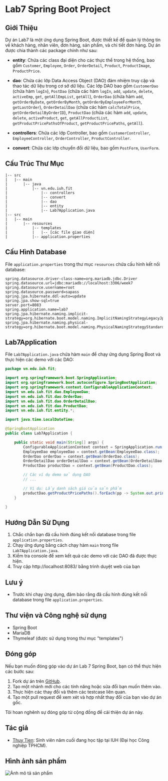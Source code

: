 # Lab7 Spring Boot Project

## Giới Thiệu
Dự án Lab7 là một ứng dụng Spring Boot, được thiết kế để quản lý thông tin về khách hàng, nhân viên, đơn hàng, sản phẩm, và chi tiết đơn hàng. Dự án được chia thành các package chính như sau:

- **entity**: Chứa các class đại diện cho các thực thể trong hệ thống, bao gồm `Customer`, `Employee`, `Order`, `OrderDetail`, `Product`, `ProductImage`, `ProductPrice`.

- **dao**: Chứa các lớp Data Access Object (DAO) đảm nhiệm truy cập và thao tác dữ liệu trong cơ sở dữ liệu. Các lớp DAO bao gồm `CustomerDao` (chứa hàm `logIn`), `PostDao` (chứa các hàm `logIn`, `add`, `update`, `delete`, `activeEmp`, `get`, `getAllEmpList`, `getAll`), `OrderDao` (chứa hàm `add`, `getOrderByDate`, `getOrderByMonth`, `getOrderByEmployeeForMonth`, `getLastOrder`), `OrderDetailDao` (chứa các hàm `calcTotalPrice`, `getOrderDetailByOrderID`), `ProductDao` (chứa các hàm `add`, `update`, `delete`, `activeProduct`, `get`, `getAllProductList`, `getProductPricePathsOfProduct`, `getProductPricePaths`, `getAll`).

- **controllers**: Chứa các lớp Controller, bao gồm `CustomerController`, `EmployeeController`, `OrderController`, `ProductController`.

- **convert**: Chứa các lớp chuyển đổi dữ liệu, bao gồm `PostForm`, `UserForm`.

## Cấu Trúc Thư Mục
```
|-- src
|   |-- main
|       |-- java
|           |-- vn.edu.iuh.fit
|               |-- controllers
|               |-- convert
|               |-- dao
|               |-- entity
|               |-- Lab7Application.java
|-- src
|   |-- main
|       |-- resources
|           |-- templates
|           |   |-- [các file giao diện]
|           |-- application.properties
```

## Cấu Hình Database
File `application.properties` trong thư mục `resources` chứa cấu hình kết nối database:

```properties
spring.datasource.driver-class-name=org.mariadb.jdbc.Driver
spring.datasource.url=jdbc:mariadb://localhost:3306/week7
spring.datasource.username=root
spring.datasource.password=sapass
spring.jpa.hibernate.ddl-auto=update
spring.jpa.show-sql=true
server.port=8083
spring.application.name=lab7
spring.jpa.hibernate.naming.implicit-strategy=org.hibernate.boot.model.naming.ImplicitNamingStrategyLegacyJpaImpl
spring.jpa.hibernate.naming.physical-strategy=org.hibernate.boot.model.naming.PhysicalNamingStrategyStandardImpl
```

## Lab7Application
File `Lab7Application.java` chứa hàm `main` để chạy ứng dụng Spring Boot và thực hiện các demo với các DAO:

```java
package vn.edu.iuh.fit;

import org.springframework.boot.SpringApplication;
import org.springframework.boot.autoconfigure.SpringBootApplication;
import org.springframework.context.ConfigurableApplicationContext;
import vn.edu.iuh.fit.dao.EmployeeDao;
import vn.edu.iuh.fit.dao.OrderDao;
import vn.edu.iuh.fit.dao.OrderDetailDao;
import vn.edu.iuh.fit.dao.ProductDao;
import vn.edu.iuh.fit.entity.*;

import java.time.LocalDateTime;

@SpringBootApplication
public class Lab7Application {

    public static void main(String[] args) {
        ConfigurableApplicationContext context = SpringApplication.run(Lab7Application.class, args);
        EmployeeDao employeeDao = context.getBean(EmployeeDao.class);
        OrderDao orderDao = context.getBean(OrderDao.class);
        OrderDetailDao orderDetailDao = context.getBean(OrderDetailDao.class);
        ProductDao productDao = context.getBean(ProductDao.class);

        // Các ví dụ demo sử dụng DAO
        // ...

        // Ví dụ: Lấy danh sách giá của sản phẩm
        productDao.getProductPricePaths().forEach(pp -> System.out.println(pp.toString()));
    }

}

```

## Hướng Dẫn Sử Dụng
1. Chắc chắn bạn đã cấu hình đúng kết nối database trong file `application.properties`.
2. Chạy ứng dụng bằng cách chạy hàm `main` trong file `Lab7Application.java`.
3. Kiểm tra console để xem kết quả các demo với các DAO đã được thực hiện.
4. Truy cập http://localhost:8083/ bằng trình duyệt web của bạn 

## Lưu ý

- Trước khi chạy ứng dụng, đảm bảo rằng đã cấu hình đúng kết nối database trong file `application.properties`.

## Thư viện và Công nghệ sử dụng

- Spring Boot
- MariaDB
- Thymeleaf (được sử dụng trong thư mục "templates")

## Đóng góp

Nếu bạn muốn đóng góp vào dự án Lab 7 Spring Boot, bạn có thể thực hiện các bước sau:

1. Fork dự án trên [GitHub](https://github.com/ThuyTien2111/www_lab7).
2. Tạo một nhánh mới cho các tính năng hoặc sửa đổi bạn muốn thêm vào.
3. Thực hiện các thay đổi và thêm các testcase liên quan.
4. Tạo một pull request để xem xét và hợp nhất thay đổi của bạn vào dự án gốc.

Tôi hoan nghênh sự đóng góp từ cộng đồng để cải thiện dự án này.

## Tác giả

- [Thuy Tien](https://github.com/ThuyTien2111): Sinh viên năm cuối đang học tập tại IUH (Đại học Công nghiệp TPHCM).

## Hình ảnh sản phẩm

![Ảnh mô tả sản phẩm](https://i.imgur.com/rGLZIgi.png)


